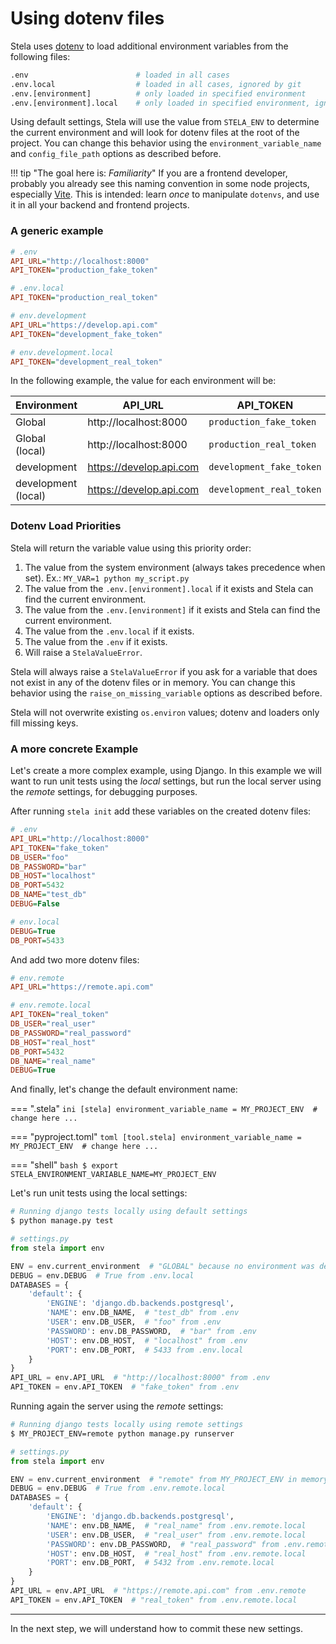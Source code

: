# Using dotenv files

Stela uses [dotenv](https://github.com/theskumar/python-dotenv) to load additional environment variables from the
following files:

```bash
.env                        # loaded in all cases
.env.local                  # loaded in all cases, ignored by git
.env.[environment]          # only loaded in specified environment
.env.[environment].local    # only loaded in specified environment, ignored by git
```

Using default settings, Stela will use the value from `STELA_ENV` to determine the current environment and will look for
dotenv files at the root of the project. You can change this behavior using the `environment_variable_name`
and `config_file_path` options as described before.

!!! tip "The goal here is: _Familiarity_"
    If you are a frontend developer, probably you already see this naming convention in some node projects,
    especially [Vite](https://vitejs.dev/guide/env-and-mode.html#env-files). This is intended: learn _once_ to
    manipulate `dotenvs`, and use it in all your backend and frontend projects.

### A generic example

```ini
# .env
API_URL="http://localhost:8000"
API_TOKEN="production_fake_token"
```

```ini
# .env.local
API_TOKEN="production_real_token"
```

```ini
# env.development
API_URL="https://develop.api.com"
API_TOKEN="development_fake_token"
```

```ini
# env.development.local
API_TOKEN="development_real_token"
```

In the following example, the value for each environment will be:

| Environment         | API_URL                 | API_TOKEN                |
|---------------------|-------------------------|--------------------------|
| Global              | http://localhost:8000   | `production_fake_token`  |
| Global (local)      | http://localhost:8000   | `production_real_token`  |
| development         | https://develop.api.com | `development_fake_token` |
| development (local) | https://develop.api.com | `development_real_token` |


### Dotenv Load Priorities

Stela will return the variable value using this priority order:

1. The value from the system environment (always takes precedence when set). Ex.: `MY_VAR=1 python my_script.py`
2. The value from the `.env.[environment].local` if it exists and Stela can find the current environment.
3. The value from the `.env.[environment]` if it exists and Stela can find the current environment.
4. The value from the `.env.local` if it exists.
5. The value from the `.env` if it exists.
6. Will raise a `StelaValueError`.

Stela will always raise a `StelaValueError` if you ask for a variable that does not exist in any of the dotenv files or in memory.
You can change this behavior using the `raise_on_missing_variable` options as described before.

Stela will not overwrite existing `os.environ` values; dotenv and loaders only fill missing keys.

### A more concrete Example

Let's create a more complex example, using Django. In this example we will want to run unit tests using the _local_
settings, but run the local server using the _remote_ settings, for debugging purposes.

After running `stela init` add these variables on the created dotenv files:

```ini
# .env
API_URL="http://localhost:8000"
API_TOKEN="fake_token"
DB_USER="foo"
DB_PASSWORD="bar"
DB_HOST="localhost"
DB_PORT=5432
DB_NAME="test_db"
DEBUG=False
```

```ini
# env.local
DEBUG=True
DB_PORT=5433
```

And add two more dotenv files:

```ini
# env.remote
API_URL="https://remote.api.com"
```

```ini
# env.remote.local
API_TOKEN="real_token"
DB_USER="real_user"
DB_PASSWORD="real_password"
DB_HOST="real_host"
DB_PORT=5432
DB_NAME="real_name"
DEBUG=True
```

And finally, let's change the default environment name:

=== ".stela"
    ```ini
    [stela]
    environment_variable_name = MY_PROJECT_ENV  # change here
    ...
    ```

=== "pyproject.toml"
    ```toml
    [tool.stela]
    environment_variable_name = MY_PROJECT_ENV  # change here
    ...
    ```

=== "shell"
    ```bash
    $ export STELA_ENVIRONMENT_VARIABLE_NAME=MY_PROJECT_ENV
    ```

Let's run unit tests using the local settings:

```bash
# Running django tests locally using default settings
$ python manage.py test
```

```python
# settings.py
from stela import env

ENV = env.current_environment  # "GLOBAL" because no environment was declared
DEBUG = env.DEBUG  # True from .env.local
DATABASES = {
    'default': {
        'ENGINE': 'django.db.backends.postgresql',
        'NAME': env.DB_NAME,  # "test_db" from .env
        'USER': env.DB_USER,  # "foo" from .env
        'PASSWORD': env.DB_PASSWORD,  # "bar" from .env
        'HOST': env.DB_HOST,  # "localhost" from .env
        'PORT': env.DB_PORT,  # 5433 from .env.local
    }
}
API_URL = env.API_URL  # "http://localhost:8000" from .env
API_TOKEN = env.API_TOKEN  # "fake_token" from .env
```

Running again the server using the _remote_ settings:

```bash
# Running django tests locally using remote settings
$ MY_PROJECT_ENV=remote python manage.py runserver
```

```python
# settings.py
from stela import env

ENV = env.current_environment  # "remote" from MY_PROJECT_ENV in memory
DEBUG = env.DEBUG  # True from .env.remote.local
DATABASES = {
    'default': {
        'ENGINE': 'django.db.backends.postgresql',
        'NAME': env.DB_NAME,  # "real_name" from .env.remote.local
        'USER': env.DB_USER,  # "real_user" from .env.remote.local
        'PASSWORD': env.DB_PASSWORD,  # "real_password" from .env.remote.local
        'HOST': env.DB_HOST,  # "real_host" from .env.remote.local
        'PORT': env.DB_PORT,  # 5432 from .env.remote.local
    }
}
API_URL = env.API_URL  # "https://remote.api.com" from .env.remote
API_TOKEN = env.API_TOKEN  # "real_token" from .env.remote.local
```

---

In the next step, we will understand how to commit these new settings.
